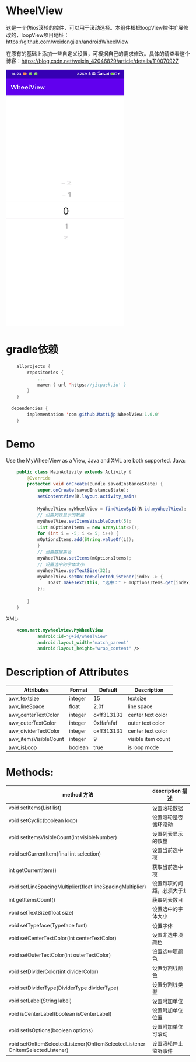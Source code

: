 # WheelView
这是一个仿ios滚轮的控件，可以用于滚动选择。本组件根据loopView控件扩展修改的，loopView项目地址：https://github.com/weidongjian/androidWheelView

在原有的基础上添加一些自定义设置，可根据自己的需求修改。具体的请查看这个博客：https://blog.csdn.net/weixin_42046829/article/details/110070927

 ![image](https://github.com/MattLjp/WheelView/blob/master/phone/show.gif)

# gradle依赖
```java
	allprojects {
		repositories {
			...
			maven { url 'https://jitpack.io' }
		}
	}
```

```java
  dependencies {
	    implementation 'com.github.MattLjp:WheelView:1.0.0'
	}
```

# Demo
Use the MyWheelView as a View, Java and XML are both supported.
Java:

```java
    public class MainActivity extends Activity {
        @Override
        protected void onCreate(Bundle savedInstanceState) {
            super.onCreate(savedInstanceState);
            setContentView(R.layout.activity_main)
            
            MyWheelView myWheelView = findViewById(R.id.myWheelView);
            // 设置列表显示的数量
            myWheelView.setItemsVisibleCount(5);
            List mOptionsItems = new ArrayList<>();
        	for (int i = -5; i <= 5; i++) {
            mOptionsItems.add(String.valueOf(i));
        	}
        	// 设置数据集合
        	myWheelView.setItems(mOptionsItems);
        	// 设置选中的字体大小
        	myWheelView.setTextSize(32);
        	myWheelView.setOnItemSelectedListener(index -> {
        		Toast.makeText(this, "选中：" + mOptionsItems.get(index), Toast.LENGTH_SHORT).show();
        	});

        }
    }
```

XML:

```xml
    <com.matt.mywheelview.MyWheelView
            android:id="@+id/wheelview"
            android:layout_width="match_parent"
            android:layout_height="wrap_content" />
```

# Description of Attributes

Attributes|	Format|	Default	| Description
--|--|--|--
awv_textsize|	integer|	15|	textsize
awv_lineSpace|	float|	2.0f|	line space
awv_centerTextColor|	integer|	oxff313131|	center text color
awv_outerTextColor|	integer|	0xffafafaf|	outer text color
awv_dividerTextColor|	integer	| oxff313131|	center text color
awv_itemsVisibleCount|	integer	|9|	visible item count
awv_isLoop	|boolean|	true|	is loop mode

# Methods:
method 方法|	description 描述
--|--
void setItems(List list)	| 设置滚轮数据
void setCyclic(boolean loop)|	设置滚轮是否循环滚动
void setItemsVisibleCount(int visibleNumber)|设置列表显示的数量
void setCurrentItem(final int selection)|	设置当前选中项
int getCurrentItem()| 获取当前选中项
void setLineSpacingMultiplier(float lineSpacingMultiplier)|设置每项的间距，必须大于1
int getItemsCount()	| 获取列表数目
void setTextSize(float size)|	设置选中的字体大小
void setTypeface(Typeface font)| 设置字体
void setCenterTextColor(int centerTextColor)|设置非选中项颜色
void setOuterTextColor(int outerTextColor)|设置选中项颜色
void setDividerColor(int dividerColor)|设置分割线颜色
void  setDividerType(DividerType dividerType)|设置分割线类型
 void setLabel(String label)|设置附加单位
 void isCenterLabel(boolean isCenterLabel)|设置附加单位位置
 void setIsOptions(boolean options)|设置附加单位可滚动
void setOnItemSelectedListener(OnItemSelectedListener OnItemSelectedListener)|	设置滚轮停止监听事件
